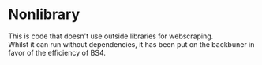 # Nonlibrary  
This is code that doesn't use outside libraries for webscraping.  
Whilst it can run without dependencies, it has been put on the backbuner in favor of the efficiency of BS4.  
